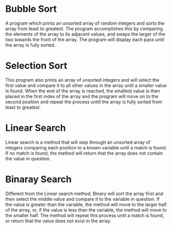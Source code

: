 # Bubble Sort
A program which prints an unsorted array of random integers and sorts the array from least to greatest. The program accomplishes this by comparing the elements of the array to its adjacent values, and swaps the larger of the two towards the front of the array. The program will display each pass until the array is fully sorted.

# Selection Sort
This program also prints an array of unsorted integers and will select the first value and compare it to all other values in the array until a smaller value is found. When the end of the array is reached, the smallest value is then placed in the first index of the array and the program will move on to the second position and repeat the process untill the array is fully sorted from least to greatest.

# Linear Search
Linear search is a method that will step through an unsorted array of integers comparing each position to a known variable until a match is found. If no match is found, the method will return that the array does not contain the value in question. 

# Binaray Search
Different from the Linear search method, Binary will sort the array first and then select the middle value and compare it to the variable in question. If the value is greater than the variable, the method will move to the larger half of the array, or, if the value is less than the variable, the method will move to the smaller half. The method will repeat this process until a match is found, or return that the value does not exist in the array. 
